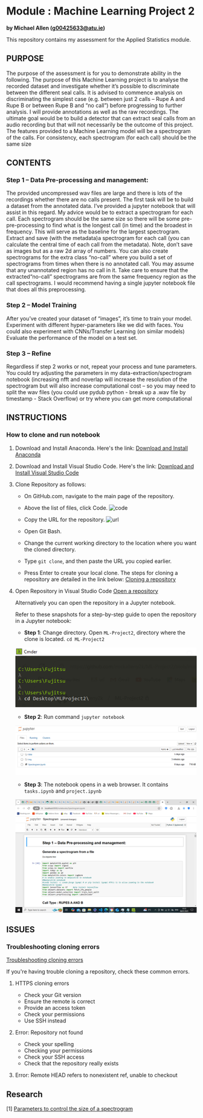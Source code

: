 # Module : Machine Learning Project 2

**by Michael Allen (g00425633@atu.ie)**

This repository contains my assessment for the Applied Statistics module.


## PURPOSE
The purpose of the assessment is for you to demonstrate ability in the following.
The purpose of this Machine Learning project is to analyse the recorded dataset and investigate 
whether it’s possible to discriminate between the different seal calls.
It is advised to commence analysis on discriminating the simplest case (e.g. between just 2 
calls – Rupe A and Rupe B or between Rupe B and “no call”) before progressing to further 
analysis. I will provide annotations as well as the raw recordings.
The ultimate goal would be to build a detector that can extract seal calls from an audio 
recording but that will not necessarily be the outcome of this project.
The features provided to a Machine Learning model will be a spectrogram of the calls. For 
consistency, each spectrogram (for each call) should be the same size

## CONTENTS
### Step 1 – Data Pre-processing and management:
The provided uncompressed wav files are large and there is lots of the recordings whether there 
are no calls present.
The first task will be to build a dataset from the annotated data. I’ve provided a jupyter notebook 
that will assist in this regard. 
My advice would be to extract a spectrogram for each call. Each spectrogram should be the 
same size so there will be some pre-pre-processing to find what is the longest call (in time) and 
the broadest in frequency. This will serve as the baseline for the largest spectrogram. Extract 
and save (with the metadata)a spectrogram for each call (you can calculate the central time of 
each call from the metadata). Note, don’t save as images but as a raw 2d array of numbers.
You can also create spectrograms for the extra class “no-call” where you build a set of 
spectrograms from times when there is no annotated call. You may assume that any 
unannotated region has no call in it. Take care to ensure that the extracted“no-call”
spectrograms are from the same frequency region as the call spectrograms.
I would recommend having a single jupyter notebook file that does all this preprocessing.

### Step 2 – Model Training
After you’ve created your dataset of “images”, it’s time to train your model.
Experiment with different hyper-parameters like we did with faces. You could also experiment 
with CNNs/Transfer Learning (on similar models)
Evaluate the performance of the model on a test set.

### Step 3 – Refine
Regardless if step 2 works or not, repeat your process and tune parameters. 
You could try adjusting the parameters in my data-extraction/spectrogram notebook (increasing 
nfft and noverlap will increase the resolution of the spectrogram but will also increase 
computational cost – so you may need to split the wav files (you could use pydub python - break 
up a .wav file by timestamp - Stack Overflow) or try where you can get more computational

## INSTRUCTIONS
### How to clone and run notebook
1. Download and Install Anaconda. Here's the link:
  [Download and Install Anaconda](https://www.anaconda.com/download/)

2. Download and Install Visual Studio Code. Here's the link:
  [Download and Install Visual Studio Code](https://code.visualstudio.com/)

3. Clone Repository as follows:
   -  On GitHub.com, navigate to the main page of the repository.
  
   -  Above the list of files, click Code.
      ![code](https://docs.github.com/assets/cb-14601/mw-1440/images/help/repository/code-button.webp)
  
   -  Copy the URL for the repository.
      ![url](https://docs.github.com/assets/cb-69468/mw-1440/images/help/repository/https-url-clone-cli.webp)
  
   -  Open Git Bash.
  
   -  Change the current working directory to the location where you want the cloned directory.
  
   -  Type `git clone`, and then paste the URL you copied earlier.
  
   -  Press Enter to create your local clone.
      The steps for cloning a repository are detailed in the link below:
      [Cloning a repository](https://docs.github.com/en/repositories/creating-and-managing-repositories/cloning-a-repository)

4. Open Repository in Visual Studio Code
  [Open a repository](https://code.visualstudio.com/docs/sourcecontrol/intro-to-git#_open-a-git-repository)


   Alternatively you can open the repository in a Jupyter notebook.

   Refer to these snapshots for a step-by-step guide to open the repository in a Jupyter notebook:

   - **Step 1**: Change directory. Open `ML-Project2`, directory where the clone is located.
                 `cd ML-Project2`

    ![step_1](./img/step_1.PNG)


   - **Step 2**: Run command `jupyter notebook`

    ![step_2](./img/step_2.PNG)


   - **Step 3**: The notebook opens in a web browser. It contains `tasks.ipynb` and `project.ipynb`

    ![step_3](./img/step_3.PNG)



## ISSUES
### Troubleshooting cloning errors

[Troubleshooting cloning errors](https://docs.github.com/en/repositories/creating-and-managing-repositories/troubleshooting-cloning-errors)

If you're having trouble cloning a repository, check these common errors.
1. HTTPS cloning errors
   - Check your Git version
   - Ensure the remote is correct
   - Provide an access token
   - Check your permissions
   - Use SSH instead
 
 2. Error: Repository not found
    - Check your spelling
    - Checking your permissions
    - Check your SSH access
    - Check that the repository really exists
  
 3. Error: Remote HEAD refers to nonexistent ref, unable to checkout

## Research
[1] [Parameters to control the size of a spectrogram](https://stackoverflow.com/questions/51241499/parameters-to-control-the-size-of-a-spectrogram)
